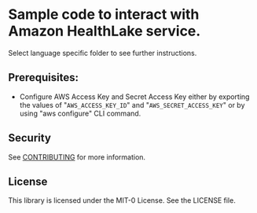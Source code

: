 # Sample code to interact with Amazon HealthLake service.

Select language specific folder to see further instructions.

## Prerequisites:
- Configure AWS Access Key and Secret Access Key either by exporting the values of "`AWS_ACCESS_KEY_ID`" and "`AWS_SECRET_ACCESS_KEY`" or by using "aws configure" CLI command.

## Security

See [CONTRIBUTING](CONTRIBUTING.md#security-issue-notifications) for more information.

## License

This library is licensed under the MIT-0 License. See the LICENSE file.
